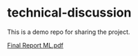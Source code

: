 # technical-discussion
This is a demo repo for sharing the project.

[Final Report ML.pdf](https://github.com/stephenhannaDA/company-bankruptcy-prediction/files/6447069/Final.Report.ML.pdf)
